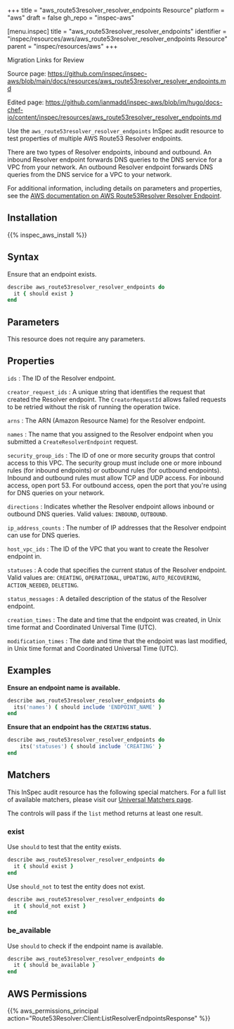 +++
title = "aws_route53resolver_resolver_endpoints Resource"
platform = "aws"
draft = false
gh_repo = "inspec-aws"

[menu.inspec]
title = "aws_route53resolver_resolver_endpoints"
identifier = "inspec/resources/aws/aws_route53resolver_resolver_endpoints Resource"
parent = "inspec/resources/aws"
+++

<div class="admonition-note">
<p class="admonition-note-title">Migration Links for Review</p>
<div class="admonition-note-text">
<p>Source page: <a href="https://github.com/inspec/inspec-aws/blob/main/docs/resources/aws_route53resolver_resolver_endpoints.md">https://github.com/inspec/inspec-aws/blob/main/docs/resources/aws_route53resolver_resolver_endpoints.md</a></p>
<p>Edited page: <a href="https://github.com/ianmadd/inspec-aws/blob/im/hugo/docs-chef-io/content/inspec/resources/aws_route53resolver_resolver_endpoints.md">https://github.com/ianmadd/inspec-aws/blob/im/hugo/docs-chef-io/content/inspec/resources/aws_route53resolver_resolver_endpoints.md</a></p>
</div>
</div>


Use the `aws_route53resolver_resolver_endpoints` InSpec audit resource to test properties of multiple AWS Route53 Resolver endpoints.

There are two types of Resolver endpoints, inbound and outbound. An inbound Resolver endpoint forwards DNS queries to the DNS service for a VPC from your network. An outbound Resolver endpoint forwards DNS queries from the DNS service for a VPC to your network.

For additional information, including details on parameters and properties, see the [AWS documentation on AWS Route53Resolver Resolver Endpoint](https://docs.aws.amazon.com/AWSCloudFormation/latest/UserGuide/aws-resource-route53resolver-resolverendpoint.html).

## Installation

{{% inspec_aws_install %}}

## Syntax

Ensure that an endpoint exists.

```ruby
describe aws_route53resolver_resolver_endpoints do
  it { should exist }
end
```

## Parameters

This resource does not require any parameters.

## Properties

`ids`
: The ID of the Resolver endpoint.

`creator_request_ids`
: A unique string that identifies the request that created the Resolver endpoint. The `CreatorRequestId` allows failed requests to be retried without the risk of running the operation twice.

`arns`
: The ARN (Amazon Resource Name) for the Resolver endpoint.

`names`
: The name that you assigned to the Resolver endpoint when you submitted a `CreateResolverEndpoint` request.

`security_group_ids`
: The ID of one or more security groups that control access to this VPC. The security group must include one or more inbound rules (for inbound endpoints) or outbound rules (for outbound endpoints). Inbound and outbound rules must allow TCP and UDP access. For inbound access, open port 53. For outbound access, open the port that you're using for DNS queries on your network.

`directions`
: Indicates whether the Resolver endpoint allows inbound or outbound DNS queries. Valid values: `INBOUND`, `OUTBOUND`.

`ip_address_counts`
: The number of IP addresses that the Resolver endpoint can use for DNS queries.

`host_vpc_ids`
: The ID of the VPC that you want to create the Resolver endpoint in.

`statuses`
: A code that specifies the current status of the Resolver endpoint. Valid values are: `CREATING`, `OPERATIONAL`, `UPDATING`, `AUTO_RECOVERING`, `ACTION_NEEDED`, `DELETING`.

`status_messages`
: A detailed description of the status of the Resolver endpoint.

`creation_times`
: The date and time that the endpoint was created, in Unix time format and Coordinated Universal Time (UTC).

`modification_times`
: The date and time that the endpoint was last modified, in Unix time format and Coordinated Universal Time (UTC).

## Examples

**Ensure an endpoint name is available.**

```ruby
describe aws_route53resolver_resolver_endpoints do
  its('names') { should include 'ENDPOINT_NAME' }
end
```

**Ensure that an endpoint has the `CREATING` status.**

```ruby
describe aws_route53resolver_resolver_endpoints do
    its('statuses') { should include 'CREATING' }
end
```

## Matchers

This InSpec audit resource has the following special matchers. For a full list of available matchers, please visit our [Universal Matchers page](https://www.inspec.io/docs/reference/matchers/).

The controls will pass if the `list` method returns at least one result.

### exist

Use `should` to test that the entity exists.

```ruby
describe aws_route53resolver_resolver_endpoints do
  it { should exist }
end
```

Use `should_not` to test the entity does not exist.

```ruby
describe aws_route53resolver_resolver_endpoints do
  it { should_not exist }
end
```

### be_available

Use `should` to check if the endpoint name is available.

```ruby
describe aws_route53resolver_resolver_endpoints do
  it { should be_available }
end
```

## AWS Permissions

{{% aws_permissions_principal action="Route53Resolver:Client:ListResolverEndpointsResponse" %}}
